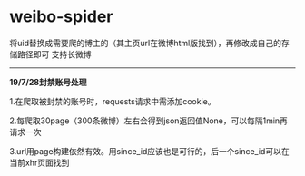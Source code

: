 # weibo-spider
将uid替换成需要爬的博主的（其主页url在微博html版找到），再修改成自己的存储路径即可
支持长微博
***

**19/7/28封禁账号处理**

  1.在爬取被封禁的账号时，requests请求中需添加cookie。
  
  2.每爬取30page（300条微博）左右会得到json返回值None，可以每隔1min再请求一次
  
  3.url用page构建依然有效。用since_id应该也是可行的，后一个since_id可以在当前xhr页面找到
